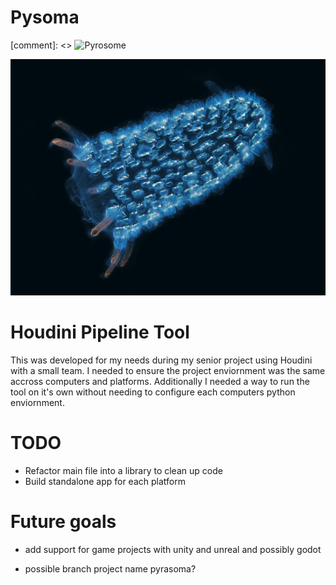 # Pysoma


[comment]: <> ![Pyrosome](https://github.com/benshurts/Pysoma/blob/main/icon.jpg?raw=true)

![Pyrosome](./icon.jpeg?raw=true "Pyrosome")

# Houdini Pipeline Tool

This was developed for my needs during my senior project using Houdini with a small team. I needed to ensure the project enviornment was the same accross computers and platforms. Additionally I needed a way to run the tool on it's own without needing to configure each computers python enviornment.

# TODO

- Refactor main file into a library to clean up code
- Build standalone app for each platform

# Future goals
- add support for game projects with unity and unreal and possibly godot



- possible branch project name pyrasoma?